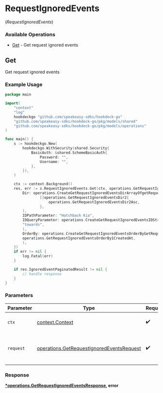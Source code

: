 # RequestIgnoredEvents
(*RequestIgnoredEvents*)

### Available Operations

* [Get](#get) - Get request ignored events

## Get

Get request ignored events

### Example Usage

```go
package main

import(
	"context"
	"log"
	hookdeckgo "github.com/speakeasy-sdks/hookdeck-go"
	"github.com/speakeasy-sdks/hookdeck-go/pkg/models/shared"
	"github.com/speakeasy-sdks/hookdeck-go/pkg/models/operations"
)

func main() {
    s := hookdeckgo.New(
        hookdeckgo.WithSecurity(shared.Security{
            BasicAuth: &shared.SchemeBasicAuth{
                Password: "",
                Username: "",
            },
        }),
    )

    ctx := context.Background()
    res, err := s.RequestIgnoredEvents.Get(ctx, operations.GetRequestIgnoredEventsRequest{
        Dir: operations.CreateGetRequestIgnoredEventsDirArrayOfgetRequestIgnoredEventsDir2(
                []operations.GetRequestIgnoredEventsDir2{
                    operations.GetRequestIgnoredEventsDir2Asc,
                },
        ),
        IDPathParameter: "Hatchback Kia",
        IDQueryParameter: operations.CreateGetRequestIgnoredEventsIDStr(
        "towards",
        ),
        OrderBy: operations.CreateGetRequestIgnoredEventsOrderByGetRequestIgnoredEventsOrderBy1(
        operations.GetRequestIgnoredEventsOrderBy1CreatedAt,
        ),
    })
    if err != nil {
        log.Fatal(err)
    }

    if res.IgnoredEventPaginatedResult != nil {
        // handle response
    }
}
```

### Parameters

| Parameter                                                                                              | Type                                                                                                   | Required                                                                                               | Description                                                                                            |
| ------------------------------------------------------------------------------------------------------ | ------------------------------------------------------------------------------------------------------ | ------------------------------------------------------------------------------------------------------ | ------------------------------------------------------------------------------------------------------ |
| `ctx`                                                                                                  | [context.Context](https://pkg.go.dev/context#Context)                                                  | :heavy_check_mark:                                                                                     | The context to use for the request.                                                                    |
| `request`                                                                                              | [operations.GetRequestIgnoredEventsRequest](../../models/operations/getrequestignoredeventsrequest.md) | :heavy_check_mark:                                                                                     | The request object to use for the request.                                                             |


### Response

**[*operations.GetRequestIgnoredEventsResponse](../../models/operations/getrequestignoredeventsresponse.md), error**

